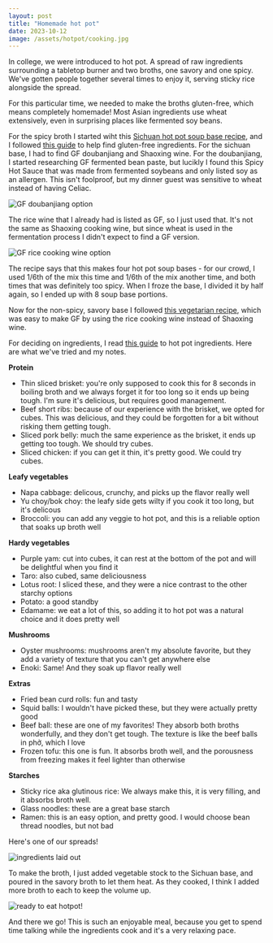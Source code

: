```yaml
---
layout: post
title: "Homemade hot pot"
date: 2023-10-12
image: /assets/hotpot/cooking.jpg
---
```


In college, we were introduced to hot pot. A spread of raw ingredients surrounding a tabletop burner and two broths, one savory and one spicy. We've gotten people together several times to enjoy it, serving sticky rice alongside the spread. 

For this particular time, we needed to make the broths gluten-free, which means completely homemade! Most Asian ingredients use wheat extensively, even in surprising places like fermented soy beans.

For the spicy broth I started wiht this [Sichuan hot pot soup base recipe](https://omnivorescookbook.com/sichuan-hot-pot-soup-base/), and I followed [this guide](https://gluten.guide/post/hot-pot-shabu-shabu/) to help find gluten-free ingredients. For the sichuan base, I had to find GF doubanjiang and Shaoxing wine. For the doubanjiang, I started researching GF fermented bean paste, but lucikly I found this Spicy Hot Sauce that was made from fermented soybeans and only listed soy as an allergen. This isn't foolproof, but my dinner guest was sensitive to wheat instead of having Celiac. 

<img src="/assets/hotpot/doubanjiang.jpg" alt="GF doubanjiang option" class="image-style"/>

The rice wine that I already had is listed as GF, so I just used that. It's not the same as Shaoxing cooking wine, but since wheat is used in the fermentation process I didn't expect to find a GF version.

<img src="/assets/hotpot/ricewine.jpg" alt="GF rice cooking wine option" class="image-style"/>

The recipe says that this makes four hot pot soup bases - for our crowd, I used 1/6th of the mix this time and 1/6th of the mix another time, and both times that was definitely too spicy. When I froze the base, I divided it by half again, so I ended up with 8 soup base portions.

Now for the non-spicy, savory base I followed [this vegetarian recipe](https://www.allrecipes.com/recipe/8506869/shortcut-vegetarian-hot-pot-broth/), which was easy to make GF by using the rice cooking wine instead of Shaoxing wine.

For deciding on ingredients, I read [this guide](https://www.bonappetit.com/story/how-to-hot-pot) to hot pot ingredients. Here are what we've tried and my notes.

**Protein**
- Thin sliced brisket: you're only supposed to cook this for 8 seconds in boiling broth and we always forget it for too long so it ends up being tough. I'm sure it's delicious, but requires good management.
- Beef short ribs: because of our experience with the brisket, we opted for cubes. This was delicious, and they could be forgotten for a bit without risking them getting tough.
- Sliced pork belly: much the same experience as the brisket, it ends up getting too tough. We should try cubes.
- Sliced chicken: if you can get it thin, it's pretty good. We could try cubes.

**Leafy vegetables**
- Napa cabbage: delicous, crunchy, and picks up the flavor really well
- Yu choy/bok choy: the leafy side gets wilty if you cook it too long, but it's delicous
- Broccoli: you can add any veggie to hot pot, and this is a reliable option that soaks up broth well

**Hardy vegetables**
- Purple yam: cut into cubes, it can rest at the bottom of the pot and will be delightful when you find it
- Taro: also cubed, same deliciousness
- Lotus root: I sliced these, and they were a nice contrast to the other starchy options
- Potato: a good standby
- Edamame: we eat a lot of this, so adding it to hot pot was a natural choice and it does pretty well

**Mushrooms**
- Oyster mushrooms: mushrooms aren't my absolute favorite, but they add a variety of texture that you can't get anywhere else
- Enoki: Same! And they soak up flavor really well

**Extras**
- Fried bean curd rolls: fun and tasty
- Squid balls: I wouldn't have picked these, but they were actually pretty good
- Beef ball: these are one of my favorites! They absorb both broths wonderfully, and they don't get tough. The texture is like the beef balls in phở, which I love
- Frozen tofu: this one is fun. It absorbs broth well, and the porousness from freezing makes it feel lighter than otherwise

**Starches**
- Sticky rice aka glutinous rice: We always make this, it is very filling, and it absorbs broth well.
- Glass noodles: these are a great base starch
- Ramen: this is an easy option, and pretty good. I would choose bean thread noodles, but not bad

Here's one of our spreads!

<img src="/assets/hotpot/prep.jpg" alt="ingredients laid out" class="image-style"/>

To make the broth, I just added vegetable stock to the Sichuan base, and poured in the savory broth to let them heat. As they cooked, I think I added more broth to each to keep the volume up.

<img src="/assets/hotpot/cooking.jpg" alt="ready to eat hotpot!" class="image-style"/>

And there we go! This is such an enjoyable meal, because you get to spend time talking while the ingredients cook and it's a very relaxing pace.

